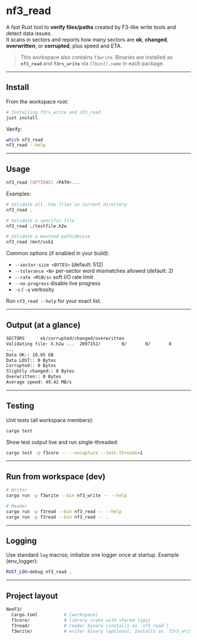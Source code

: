 # nf3_read

A fast Rust tool to **verify files/paths** created by F3-like write tools and detect data issues.  
It scans in sectors and reports how many sectors are **ok**, **changed**, **overwritten**, or **corrupted**, plus speed and ETA.

> This workspace also contains `f3write`. Binaries are installed as **`nf3_read`** and **`f3rs_write`** via `[[bin]].name` in each package.

---

## Install

From the workspace root:

```bash
# Installing f3rs_write and nf3_read
just install
```

Verify:

```bash
which nf3_read
nf3_read --help
```

---

## Usage

```bash
nf3_read [OPTIONS] <PATH>...
```

Examples:

```bash
# Validate all .h2w files in current directory
nf3_read .

# Validate a specific file
nf3_read ./testfile.h2w

# Validate a mounted path/device
nf3_read /mnt/usb1
```

Common options (if enabled in your build):

- `--sector-size <BYTES>` (default: 512)
- `--tolerance <N>` per-sector word mismatches allowed (default: 2)
- `--rate <MiB/s>` soft I/O rate limit
- `--no-progress` disable live progress
- `-v` / `-q` verbosity

Run `nf3_read --help` for your exact list.

---

## Output (at a glance)

```bash
SECTORS      ok/corrupted/changed/overwritten
Validating file: X.h2w ...  2097152/        0/       0/       0
...
Data OK:: 10.05 GB
Data LOST:: 0 Bytes
Corrupted:: 0 Bytes
Slightly changed:: 0 Bytes
Overwritten:: 0 Bytes
Average speed: 49.42 MB/s
```

---

## Testing

Unit tests (all workspace members):

```bash
cargo test
```

Show test output live and run single-threaded:

```bash
cargo test -p f3core -- --nocapture --test-threads=1
```

---

## Run from workspace (dev)

```bash
# Writer
cargo run -p f3write --bin nf3_write -- --help

# Reader
cargo run -p f3read --bin nf3_read -- --help
cargo run -p f3read --bin nf3_read -- .

```

---

## Logging

Use standard `log` macros; initialize one logger once at startup. Example (env_logger):

```bash
RUST_LOG=debug nf3_read .
```

---

## Project layout

```bash
NeoF3/
  Cargo.toml          # [workspace]
  f3core/             # library crate with shared logic
  f3read/             # reader binary (installs as `nf3_read`)
  f3write/            # writer binary (optional, installs as `f3rs_write`)
```

